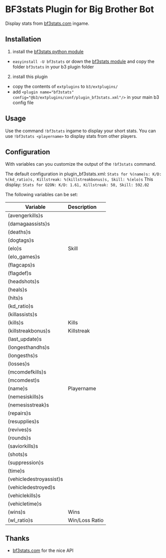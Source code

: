 BF3stats Plugin for Big Brother Bot
===================================
Display stats from [bf3stats.com](http://bf3stats.com) ingame.

Installation
------------
1. install the [bf3stats python module](https://github.com/ozon/python-bf3stats)
 - `easyinstall -U bf3stats` or down the [bf3stats module](https://github.com/ozon/python-bf3stats/zipball/master) and copy the folder `bf3stats` in your b3 plugin folder

2. install this plugin
 - copy the contents of `extplugins` to `b3/extplugins/`
 - add `<plugin name="bf3stats" config="@b3/extplugins/conf/plugin_bf3stats.xml"/>` in your main b3 config file

Usage
-----
Use the command `!bf3stats` ingame to display your short stats.
You can use `!bf3stats <playername>` to display stats from other players.

Configuration
-------------
With variables can you customize the output of the `!bf3stats` command.

The default configuration in plugin_bf3stats.xml:
`Stats for %(name)s: K/D: %(kd_ratio)s, Killstreak: %(killstreakbonus)s, Skill: %(elo)s`
This display: `Stats for O2ON: K/D: 1.61, Killstreak: 50, Skill: 592.02`

The following variables can be set:

| __Variable__            | __Description__ |
| ----------------------- | :-------------- |
| (avengerkills)s         | |
| (damagaassists)s        | |
| (deaths)s               | |
| (dogtags)s              | |
| (elo)s                  | Skill |
| (elo_games)s            | |
| (flagcaps)s             | |
| (flagdef)s              | |
| (headshots)s            | |
| (heals)s                | |
| (hits)s                 | |
| (kd_ratio)s             | |
| (killassists)s          | |
| (kills)s                | Kills |
| (killstreakbonus)s      | Killstreak |
| (last_update)s          | |
| (longesthandhs)s        | |
| (longesths)s            | |
| (losses)s               | |
| (mcomdefkills)s         | |
| (mcomdest)s             | |
| (name)s                 | Playername |
| (nemesiskills)s         | |
| (nemesisstreak)s        | |
| (repairs)s              | |
| (resupplies)s           | |
| (revives)s              | |
| (rounds)s               | |
| (saviorkills)s          | |
| (shots)s                | |
| (suppression)s          | |
| (time)s                 | |
| (vehicledestroyassist)s | |
| (vehicledestroyed)s     | |
| (vehiclekills)s         | |
| (vehicletime)s          | |
| (wins)s                 | Wins |
| (wl_ratio)s             | Win/Loss Ratio |


Thanks
------
- [bf3stats.com](http://bf3stats.com) for the nice API

